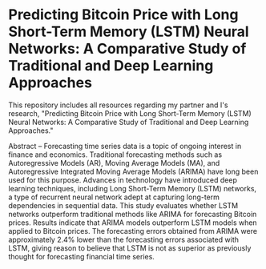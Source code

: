 # Predicting Bitcoin Price with Long Short-Term Memory (LSTM) Neural Networks: A Comparative Study of Traditional and Deep Learning Approaches
This repository includes all resources regarding my partner and I's research, "Predicting Bitcoin Price with Long Short-Term Memory (LSTM) Neural Networks: A Comparative Study of Traditional and Deep Learning Approaches." 

Abstract – Forecasting time series data is a topic of ongoing interest in finance and economics. Traditional forecasting methods such as Autoregressive Models (AR), Moving Average Models (MA), and Autoregressive Integrated Moving Average Models (ARIMA) have long been used for this purpose. Advances in technology have introduced deep learning techniques, including Long Short-Term Memory (LSTM) networks, a type of recurrent neural network adept at capturing long-term dependencies in sequential data. This study evaluates whether LSTM networks outperform traditional methods like ARIMA for forecasting Bitcoin prices. Results indicate that ARIMA models outperform LSTM models when applied to Bitcoin prices. The forecasting errors obtained from ARIMA were approximately 2.4% lower than the forecasting errors associated with LSTM, giving reason to believe that LSTM is not as superior as previously thought for forecasting financial time series. 
